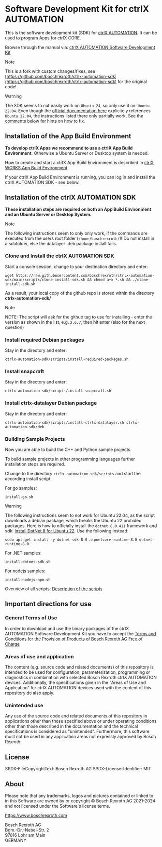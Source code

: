 # Software Development Kit for ctrlX AUTOMATION

This is the software development kit (SDK) for [ctrlX AUTOMATION](https://www.ctrlx-automation.com). It can be used to program Apps for ctrlX CORE.

Browse through the manual via: [ctrlX AUTOMATION Software Development Kit](https://boschrexroth.github.io/ctrlx-automation-sdk)

> [!NOTE]  
> This is a fork with custom changes/fixes, see [https://github.com/boschrexroth/ctrlx-automation-sdk](https://github.com/boschrexroth/ctrlx-automation-sdk) for the original code!

> [!WARNING]
> The SDK seems to not easily work on `Ubuntu 24`, so only use it on `Ubuntu 22.04`. Even though the [official documentation here](https://boschrexroth.github.io/ctrlx-automation-sdk/latest/setup_windows_virtualbox_ubuntu.html) explicitely references `Ubuntu 22.04`, the instructions listed there only partially work. See the comments below for hints on how to fix.

## Installation of the App Build Environment

__To develop ctrlX Apps we recommend to use a ctrlX App Build Environment.__ Otherwise a Ubuntu Server or Desktop system is needed.

How to create and start a ctrlX App Build Environment is described in [ctrlX WORKS App Build Environment](https://boschrexroth.github.io/ctrlx-automation-sdk/setup_qemu_ctrlx_works.html)

If your ctrlX App Build Environment is running, you can log in and install the ctrlX AUTOMATION SDK - see below.

## Installation of the ctrlX AUTOMATION SDK

__These installation steps are required on both an App Build Environment and an Ubuntu Server or Desktop System.__

> [!NOTE]  
> The following instructions seem to only only work, if the commands are executed from the users root folder (`/home/boschrexroth/`)! Do not install in a subfolder, else the datalayer .deb package install fails.

### Clone and Install the ctrlX AUTOMATION SDK

Start a console session, change to your destination directory and enter:

	wget https://raw.githubusercontent.com/boschrexroth/ctrlx-automation-sdk/main/scripts/clone-install-sdk.sh && chmod a+x *.sh && ./clone-install-sdk.sh

As a result, your local copy of the github repo is stored within the directory __ctrlx-automation-sdk/__

> [!NOTE]  
> NOTE: The script will ask for the github tag to use for installing - enter the version as shown in the list, e.g. `2.6.7`, then hit enter (also for the next question)

### Install required Debian packages

Stay in the directory and enter:

	ctrlx-automation-sdk/scripts/install-required-packages.sh

### Install snapcraft

Stay in the directory and enter:

	ctrlx-automation-sdk/scripts/install-snapcraft.sh

### Install ctrlx-datalayer Debian package

Stay in the directory and enter:

	ctrlx-automation-sdk/scripts/install-ctrlx-datalayer.sh ctrlx-automation-sdk/deb

### Building Sample Projects

Now you are able to build the C++ and Python sample projects.

To build sample projects in other programming languages further installation steps are required.

Change to the directory `ctrlx-automation-sdk/scripts` and start the according install script.

For go samples:

	install-go.sh

> [!WARNING]  
> The following instructions seem to not work for Ubuntu 22.04, as the script downloads a debian package, which breaks the Ubuntu 22 probided packages. Here is how to officially install the `dotnet 8.0.411` framework and sdk: [Install DotNet 8 for Ubuntu 22](https://learn.microsoft.com/de-de/dotnet/core/install/linux-ubuntu-install?tabs=dotnet8&pivots=os-linux-ubuntu-2204).
> Use the following instead:
	
	sudo apt-get install -y dotnet-sdk-8.0 aspnetcore-runtime-8.0 dotnet-runtime-8.0

For .NET samples:

	install-dotnet-sdk.sh

For nodejs samples:

	install-nodejs-npm.sh

Overview of all scripts: [Description of the scripts](scripts/README.md)

## Important directions for use

### General Terms of Use

In order to download and use the binary packages of the ctrlX AUTOMATION Software Development Kit you have to accept the [Terms and Conditions for the Provision of Products of Bosch Rexroth AG Free of Charge](https://dc-corp.resource.bosch.com/media/xc/homepage/TC_for_provision_of_products_free_of_charge.pdf)

### Areas of use and application

The content (e.g. source code and related documents) of this repository is intended to be used for configuration, parameterization, programming or diagnostics in combination with selected Bosch Rexroth ctrlX AUTOMATION devices.
Additionally, the specifications given in the "Areas of Use and Application" for ctrlX AUTOMATION devices used with the content of this repository do also apply.

### Unintended use

Any use of the source code and related documents of this repository in applications other than those specified above or under operating conditions other than those described in the documentation and the technical specifications is considered as "unintended". Furthermore, this software must not be used in any application areas not expressly approved by Bosch Rexroth.

## License

SPDX-FileCopyrightText: Bosch Rexroth AG
SPDX-License-Identifier: MIT

## About

Please note that any trademarks, logos and pictures contained or linked to in this Software are owned by or copyright © Bosch Rexroth AG 2021-2024 and not licensed under the Software's license terms.

<https://www.boschrexroth.com>

Bosch Rexroth AG  
Bgm.-Dr.-Nebel-Str. 2  
97816 Lohr am Main  
GERMANY

